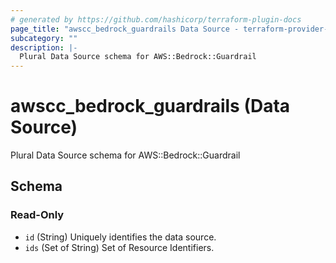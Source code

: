 ```yaml
---
# generated by https://github.com/hashicorp/terraform-plugin-docs
page_title: "awscc_bedrock_guardrails Data Source - terraform-provider-awscc"
subcategory: ""
description: |-
  Plural Data Source schema for AWS::Bedrock::Guardrail
---
```


# awscc_bedrock_guardrails (Data Source)

Plural Data Source schema for AWS::Bedrock::Guardrail



<!-- schema generated by tfplugindocs -->
## Schema

### Read-Only

- `id` (String) Uniquely identifies the data source.
- `ids` (Set of String) Set of Resource Identifiers.
